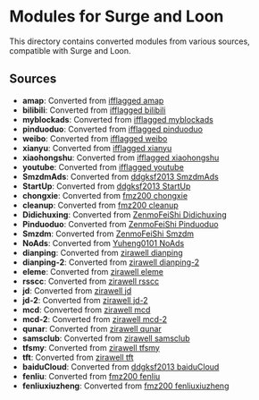 # Modules for Surge and Loon

This directory contains converted modules from various sources, compatible with Surge and Loon.

## Sources


- **amap**: Converted from [ifflagged amap](https://github.com/ifflagged/nBlock/raw/main/Walalala/Plugins/amap.plugin)
- **bilibili**: Converted from [ifflagged bilibili](https://github.com/ifflagged/nBlock/raw/main/Walalala/Plugins/bilibili.plugin)
- **myblockads**: Converted from [ifflagged myblockads](https://github.com/ifflagged/nBlock/raw/main/Walalala/Plugins/myblockads.plugin)
- **pinduoduo**: Converted from [ifflagged pinduoduo](https://github.com/ifflagged/nBlock/raw/main/Walalala/Plugins/pinduoduo.plugin)
- **weibo**: Converted from [ifflagged weibo](https://github.com/ifflagged/nBlock/raw/main/Walalala/Plugins/weibo.plugin)
- **xianyu**: Converted from [ifflagged xianyu](https://github.com/ifflagged/nBlock/raw/main/Walalala/Plugins/xianyu.plugin)
- **xiaohongshu**: Converted from [ifflagged xiaohongshu](https://github.com/ifflagged/nBlock/raw/main/Walalala/Plugins/xiaohongshu.plugin)
- **youtube**: Converted from [ifflagged youtube](https://github.com/ifflagged/nBlock/raw/main/Walalala/Plugins/youtube.plugin)
- **SmzdmAds**: Converted from [ddgksf2013 SmzdmAds](https://github.com/ddgksf2013/Rewrite/raw/master/AdBlock/SmzdmAds.conf)
- **StartUp**: Converted from [ddgksf2013 StartUp](https://github.com/ddgksf2013/Rewrite/raw/master/AdBlock/StartUp.conf)
- **chongxie**: Converted from [fmz200 chongxie](https://github.com/fmz200/wool_scripts/raw/main/QuantumultX/rewrite/chongxie.txt)
- **cleanup**: Converted from [fmz200 cleanup](https://github.com/fmz200/wool_scripts/raw/main/QuantumultX/rewrite/cleanup.snippet)
- **Didichuxing**: Converted from [ZenmoFeiShi Didichuxing](https://github.com/ZenmoFeiShi/Qx/raw/main/Didichuxing.snippet)
- **Pinduoduo**: Converted from [ZenmoFeiShi Pinduoduo](https://github.com/ZenmoFeiShi/Qx/raw/main/Pinduoduo.snippet)
- **Smzdm**: Converted from [ZenmoFeiShi Smzdm](https://github.com/ZenmoFeiShi/Qx/raw/main/Smzdm.snippet)
- **NoAds**: Converted from [Yuheng0101 NoAds](https://github.com/Yuheng0101/X/raw/main/Scripts/ChinaMobile/NoAds.js)
- **dianping**: Converted from [zirawell dianping](https://github.com/zirawell/R-Store/raw/main/Rule/QuanX/Adblock/App/D/%E5%A4%A7%E4%BC%97%E7%82%B9%E8%AF%84/filter/dianping.list)
- **dianping-2**: Converted from [zirawell dianping-2](https://github.com/zirawell/R-Store/raw/main/Rule/QuanX/Adblock/App/D/%E5%A4%A7%E4%BC%97%E7%82%B9%E8%AF%84/rewrite/dianping.conf)
- **eleme**: Converted from [zirawell eleme](https://github.com/zirawell/R-Store/raw/main/Rule/QuanX/Adblock/App/E/%E9%A5%BF%E4%BA%86%E4%B9%88/rewrite/eleme.conf)
- **rsscc**: Converted from [zirawell rsscc](https://github.com/zirawell/R-Store/raw/main/Rule/QuanX/Adblock/App/G/%E9%AB%98%E9%93%81%E7%AE%A1%E5%AE%B6/rewrite/rsscc.conf)
- **jd**: Converted from [zirawell jd](https://github.com/zirawell/R-Store/raw/main/Rule/QuanX/Adblock/App/J/%E4%BA%AC%E4%B8%9C/filter/jd.list)
- **jd-2**: Converted from [zirawell jd-2](https://github.com/zirawell/R-Store/raw/main/Rule/QuanX/Adblock/App/J/%E4%BA%AC%E4%B8%9C/rewrite/jd.conf)
- **mcd**: Converted from [zirawell mcd](https://github.com/zirawell/R-Store/raw/main/Rule/QuanX/Adblock/App/M/%E9%BA%A6%E5%BD%93%E5%8A%B3/rewrite/mcd.conf)
- **mcd-2**: Converted from [zirawell mcd-2](https://github.com/zirawell/R-Store/raw/main/Rule/QuanX/Adblock/Applet/Wechat/M/%E9%BA%A6%E5%BD%93%E5%8A%B3/rewrite/mcd.conf)
- **qunar**: Converted from [zirawell qunar](https://github.com/zirawell/R-Store/raw/main/Rule/QuanX/Adblock/App/Q/%E5%8E%BB%E5%93%AA%E5%84%BF/rewrite/qunar.conf)
- **samsclub**: Converted from [zirawell samsclub](https://github.com/zirawell/R-Store/raw/main/Rule/QuanX/Adblock/App/S/%E5%B1%B1%E5%A7%86%E4%BC%9A%E5%91%98%E5%95%86%E5%BA%97/rewrite/samsclub.conf)
- **tfsmy**: Converted from [zirawell tfsmy](https://github.com/zirawell/R-Store/raw/main/Rule/QuanX/Adblock/App/T/%E5%A4%A9%E5%BA%9C%E5%B8%82%E6%B0%91%E4%BA%91/rewrite/tfsmy.conf)
- **tft**: Converted from [zirawell tft](https://github.com/zirawell/R-Store/raw/main/Rule/QuanX/Adblock/App/T/%E5%A4%A9%E5%BA%9C%E9%80%9A/rewrite/tft.conf)
- **baiduCloud**: Converted from [ddgksf2013 baiduCloud](https://gist.githubusercontent.com/ddgksf2013/f43026707830c7818ee3ba624e383c8d/raw/baiduCloud.adblock.js)
- **fenliu**: Converted from [fmz200 fenliu](https://github.com/fmz200/wool_scripts/raw/main/QuantumultX/filter/fenliu.list)
- **fenliuxiuzheng**: Converted from [fmz200 fenliuxiuzheng](https://github.com/fmz200/wool_scripts/raw/main/QuantumultX/filter/fenliuxiuzheng.list)
